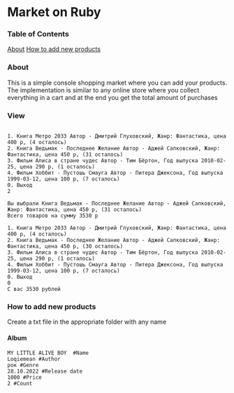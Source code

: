 # Market on Ruby

### Table of Contents

[About](#about)
[How to add new products](#edit)

<a name="about"><h3>About</h3></a>

This is a simple console shopping market where you can add your products. The implementation is similar to any online store where you collect everything in a cart and at the end you get the total amount of purchases

### View
```

1. Книга Метро 2033 Автор - Дмитрий Глуховский, Жанр: Фантастика, цена 400 р, (4 осталось)
2. Книга Ведьмак - Последнее Желание Автор - Аджей Сапковский, Жанр: Фантастика, цена 450 р, (31 осталось)
3. Фильм Алиса в стране чудес Автор - Тим Бёртон, Год выпуска 2010-02-25, цена 290 р, (1 осталось)
4. Фильм Хоббит - Пустошь Смауга Автор - Питера Джексона, Год выпуска 1999-03-12, цена 100 р, (7 осталось)
0. Выход
2

Вы выбрали Книга Ведьмак - Последнее Желание Автор - Аджей Сапковский, Жанр: Фантастика, цена 450 р, (31 осталось)
Всего товаров на сумму 3530 р

1. Книга Метро 2033 Автор - Дмитрий Глуховский, Жанр: Фантастика, цена 400 р, (4 осталось)
2. Книга Ведьмак - Последнее Желание Автор - Аджей Сапковский, Жанр: Фантастика, цена 450 р, (30 осталось)
3. Фильм Алиса в стране чудес Автор - Тим Бёртон, Год выпуска 2010-02-25, цена 290 р, (1 осталось)
4. Фильм Хоббит - Пустошь Смауга Автор - Питера Джексона, Год выпуска 1999-03-12, цена 100 р, (7 осталось)
0. Выход
0
C вас 3530 рублей

```

<a name="edit"><h3>How to add new products</h3></a>

Create a txt file in the appropriate folder with any name

#### Album

```
MY LITTLE ALIVE BOY  #Name
Loqiemean #Author 
рок #Genre
28.10.2022 #Release date
1000 #Price
2 #Count 
